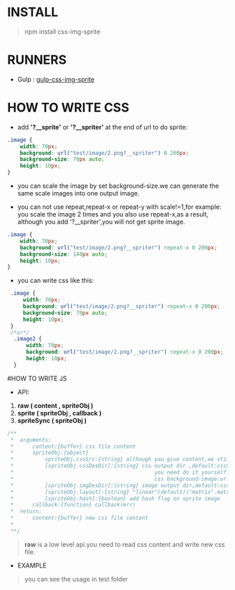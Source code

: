 # INSTALL
> npm install css-img-sprite


# RUNNERS
* Gulp : [gulp-css-img-sprite](https://github.com/king-king/gulp-css-img-sprite)


# HOW TO WRITE CSS
* add **'?__sprite'** or **'?__spriter'** at the end of url to do sprite:
```css
.image {
    width: 70px;
    background: url("test/image/2.png?__spriter") 0 200px;
    background-size: 70px auto;
    height: 10px;
}
```

* you can scale the image by set background-size.we can generate the same scale
 images into one output image.
  
* you can not use repeat,repeat-x or repeat-y with scale!=1,for example: you scale
 the image 2 times and you also use repeat-x,as a result, although you add '?__spriter',you will
 not get sprite image.
 ```css
 .image {
     width: 70px;
     background: url("test/image/2.png?__spriter") repeat-x 0 200px;
     background-size: 140px auto;
     height: 10px;
 }
 ```
 
* you can write css like this:
 ```css
  .image {
      width: 70px;
      background: url("test/image/2.png?__spriter") repeat-x 0 200px;
      background-size: 70px auto;
      height: 10px;
  }
  /*or*/
   .image2 {
       width: 70px;
       background: url("test/image/2.png?__spriter") repeat-x 0 200px;
       height: 10px;
   }
```

#HOW TO WRITE JS 

* API:
 1. **raw ( content , spriteObj )**
 1. **sprite ( spriteObj , callback )**
 1. **spriteSync ( spriteObj )**
```javascript
/**
 *  arguments:
 *      content:{buffer} css file content
 *      spriteObj:{object}
 *          spriteObj.cssSrc:{string} although you give content,we still need file name,so,give us cssSrc
 *          [spriteObj.cssDesDir]:{string} css output dir ,default:cssSrc.we do not write new css file for you,
 *                                             you need do it yourself.we need it because we need to change
 *                                             css background-image:url()
 *          [spriteObj.imgDesDir]:{string} image output dir,default:cssSrc
 *          [spriteObj.layout]:{string} "linear"(default)|"matrix".matrix will use bin-packing
 *          [spriteObj.hash]:{boolean} add hash flag on sprite image
 *      callback:{function} callback(err)
 *  return:
 *      content:{buffer} new css file content
 *
 **/
```
> **raw** is a low level api.you need to read css content and write new css file. 

* EXAMPLE

> you can see the usage in test folder